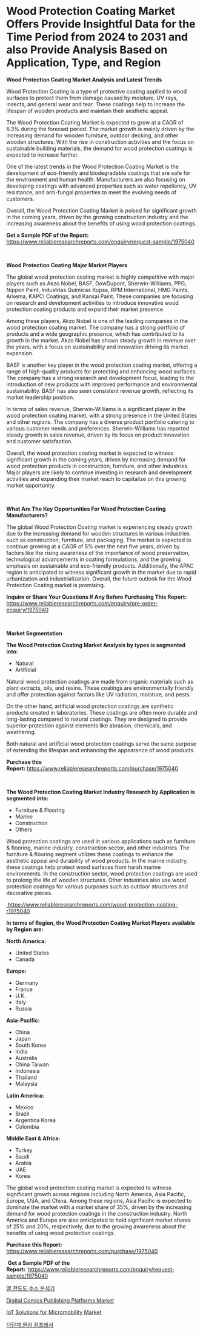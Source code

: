 <p><h1>Wood Protection Coating Market Offers Provide Insightful Data for the Time Period from 2024 to 2031 and also Provide Analysis Based on Application, Type, and Region</h1></p><p><strong>Wood Protection Coating Market Analysis and Latest Trends</strong></p>
<p><p>Wood Protection Coating is a type of protective coating applied to wood surfaces to protect them from damage caused by moisture, UV rays, insects, and general wear and tear. These coatings help to increase the lifespan of wooden products and maintain their aesthetic appeal.</p><p>The Wood Protection Coating Market is expected to grow at a CAGR of 6.3% during the forecast period. The market growth is mainly driven by the increasing demand for wooden furniture, outdoor decking, and other wooden structures. With the rise in construction activities and the focus on sustainable building materials, the demand for wood protection coatings is expected to increase further.</p><p>One of the latest trends in the Wood Protection Coating Market is the development of eco-friendly and biodegradable coatings that are safe for the environment and human health. Manufacturers are also focusing on developing coatings with advanced properties such as water repellency, UV resistance, and anti-fungal properties to meet the evolving needs of customers.</p><p>Overall, the Wood Protection Coating Market is poised for significant growth in the coming years, driven by the growing construction industry and the increasing awareness about the benefits of using wood protection coatings.</p></p>
<p><strong>Get a Sample PDF of the Report:&nbsp;</strong> <a href="https://www.reliableresearchreports.com/enquiry/request-sample/1975040">https://www.reliableresearchreports.com/enquiry/request-sample/1975040</a></p>
<p>&nbsp;</p>
<p><strong>Wood Protection Coating Major Market Players</strong></p>
<p><p>The global wood protection coating market is highly competitive with major players such as Akzo Nobel, BASF, DowDupont, Sherwin-Williams, PPG, Nippon Paint, Industrias Quimicas Kupsa, RPM International, HMG Paints, Arkema, KAPCI Coatings, and Kansai Paint. These companies are focusing on research and development activities to introduce innovative wood protection coating products and expand their market presence.</p><p>Among these players, Akzo Nobel is one of the leading companies in the wood protection coating market. The company has a strong portfolio of products and a wide geographic presence, which has contributed to its growth in the market. Akzo Nobel has shown steady growth in revenue over the years, with a focus on sustainability and innovation driving its market expansion.</p><p>BASF is another key player in the wood protection coating market, offering a range of high-quality products for protecting and enhancing wood surfaces. The company has a strong research and development focus, leading to the introduction of new products with improved performance and environmental sustainability. BASF has also seen consistent revenue growth, reflecting its market leadership position.</p><p>In terms of sales revenue, Sherwin-Williams is a significant player in the wood protection coating market, with a strong presence in the United States and other regions. The company has a diverse product portfolio catering to various customer needs and preferences. Sherwin-Williams has reported steady growth in sales revenue, driven by its focus on product innovation and customer satisfaction.</p><p>Overall, the wood protection coating market is expected to witness significant growth in the coming years, driven by increasing demand for wood protection products in construction, furniture, and other industries. Major players are likely to continue investing in research and development activities and expanding their market reach to capitalize on this growing market opportunity.</p></p>
<p>&nbsp;</p>
<p><strong>What Are The Key Opportunities For Wood Protection Coating Manufacturers?</strong></p>
<p><p>The global Wood Protection Coating market is experiencing steady growth due to the increasing demand for wooden structures in various industries such as construction, furniture, and packaging. The market is expected to continue growing at a CAGR of 5% over the next five years, driven by factors like the rising awareness of the importance of wood preservation, technological advancements in coating formulations, and the growing emphasis on sustainable and eco-friendly products. Additionally, the APAC region is anticipated to witness significant growth in the market due to rapid urbanization and industrialization. Overall, the future outlook for the Wood Protection Coating market is promising.</p></p>
<p><strong>Inquire or Share Your Questions If Any Before Purchasing This Report:</strong> <a href="https://www.reliableresearchreports.com/enquiry/pre-order-enquiry/1975040">https://www.reliableresearchreports.com/enquiry/pre-order-enquiry/1975040</a></p>
<p>&nbsp;</p>
<p><strong>Market Segmentation</strong></p>
<p><strong>The Wood Protection Coating Market Analysis by types is segmented into:</strong></p>
<p><ul><li>Natural</li><li>Artificial</li></ul></p>
<p><p>Natural wood protection coatings are made from organic materials such as plant extracts, oils, and resins. These coatings are environmentally friendly and offer protection against factors like UV radiation, moisture, and pests. </p><p>On the other hand, artificial wood protection coatings are synthetic products created in laboratories. These coatings are often more durable and long-lasting compared to natural coatings. They are designed to provide superior protection against elements like abrasion, chemicals, and weathering.</p><p>Both natural and artificial wood protection coatings serve the same purpose of extending the lifespan and enhancing the appearance of wood products.</p></p>
<p><strong>Purchase this Report:&nbsp;</strong><a href="https://www.reliableresearchreports.com/purchase/1975040">https://www.reliableresearchreports.com/purchase/1975040</a></p>
<p>&nbsp;</p>
<p><strong>The Wood Protection Coating Market Industry Research by Application is segmented into:</strong></p>
<p><ul><li>Furniture & Flooring</li><li>Marine</li><li>Construction</li><li>Others</li></ul></p>
<p><p>Wood protection coatings are used in various applications such as furniture & flooring, marine industry, construction sector, and other industries. The furniture & flooring segment utilizes these coatings to enhance the aesthetic appeal and durability of wood products. In the marine industry, these coatings help protect wood surfaces from harsh marine environments. In the construction sector, wood protection coatings are used to prolong the life of wooden structures. Other industries also use wood protection coatings for various purposes such as outdoor structures and decorative pieces.</p></p>
<p><a href="https://www.reliableresearchreports.com/wood-protection-coating-r1975040">&nbsp;https://www.reliableresearchreports.com/wood-protection-coating-r1975040</a></p>
<p><strong>In terms of Region, the Wood Protection Coating Market Players available by Region are:</strong></p>
<p>
    <p> <strong> North America: </strong>
        <ul>
            <li>United States</li>
            <li>Canada</li>
        </ul>
        </p> 
    <p> <strong> Europe: </strong>
        <ul>
            <li>Germany</li>
            <li>France</li>
            <li>U.K.</li>
            <li>Italy</li>
            <li>Russia</li>
        </ul>
        </p> 
    <p> <strong> Asia-Pacific: </strong>
        <ul>
            <li>China</li>
            <li>Japan</li>
            <li>South Korea</li>
            <li>India</li>
            <li>Australia</li>
            <li>China Taiwan</li>
            <li>Indonesia</li>
            <li>Thailand</li>
            <li>Malaysia</li>
        </ul>
        </p> 
    <p> <strong> Latin America: </strong>
        <ul>
            <li>Mexico</li>
            <li>Brazil</li>
            <li>Argentina Korea</li>
            <li>Colombia</li>
        </ul>
        </p> 
    <p> <strong> Middle East & Africa: </strong>
        <ul>
            <li>Turkey</li>
            <li>Saudi</li>
            <li>Arabia</li>
            <li>UAE</li>
            <li>Korea</li>
        </ul>
    </p>
    </p>
<p><p>The global wood protection coating market is expected to witness significant growth across regions including North America, Asia Pacific, Europe, USA, and China. Among these regions, Asia Pacific is expected to dominate the market with a market share of 35%, driven by the increasing demand for wood protection coatings in the construction industry. North America and Europe are also anticipated to hold significant market shares of 25% and 20%, respectively, due to the growing awareness about the benefits of using wood protection coatings.</p></p>
<p><strong>Purchase this Report: </strong><a href="https://www.reliableresearchreports.com/purchase/1975040">https://www.reliableresearchreports.com/purchase/1975040</a></p>
<p>&nbsp;<strong>Get a Sample PDF of the Report:&nbsp;&nbsp;</strong><a href="https://www.reliableresearchreports.com/enquiry/request-sample/1975040">https://www.reliableresearchreports.com/enquiry/request-sample/1975040</a></p>
<p><strong></strong></p>
<p><p><a href="https://medium.com/@wayae613/%EC%97%B4-%EC%A0%84%EB%8F%84%EB%8F%84-%EC%88%98%EC%86%8C-%EB%B6%84%EC%84%9D%EA%B8%B0-%EC%8B%9C%EC%9E%A5%EC%9D%80-%EC%8B%9C%EC%9E%A5-%EC%A0%90%EC%9C%A0%EC%9C%A8-%ED%81%AC%EA%B8%B0-%EB%B0%8F-2031%EB%85%84%EA%B9%8C%EC%A7%80-%EC%98%88%EC%83%81%EB%90%9C-%EC%98%88%EC%B8%A1%EC%97%90-%EC%A4%91%EC%A0%90%EC%9D%84-%EB%91%90%EA%B3%A0-%EC%9E%88%EC%8A%B5%EB%8B%88%EB%8B%A4-802117baccd2">열 전도도 수소 분석기</a></p><p><a href="https://github.com/arionmp/Market-Research-Report-List-4/blob/main/digital-comics-publishing-platforms-market.md">Digital Comics Publishing Platforms Market</a></p><p><a href="https://github.com/SheilaBruen2023/Market-Research-Report-List-2/blob/main/iot-solutions-for-micromobility-market.md">IoT Solutions for Micromobility Market</a></p><p><a href="https://medium.com/@wayae613/%EB%8B%A4%EB%8B%A8-%EC%9B%90%EC%8B%AC-%EC%95%95%EC%B6%95%EA%B8%B0-%EC%8B%9C%EC%9E%A5-%EA%B7%9C%EB%AA%A8-%EB%B0%8F-%EC%8B%9C%EC%9E%A5-%EB%8F%99%ED%96%A5-%EC%99%84%EC%A0%84%ED%95%9C-%EC%82%B0%EC%97%85-%EA%B0%9C%EC%9A%94-2024%EB%85%84%EB%B6%80%ED%84%B0-2031%EB%85%84-03544cf26d4e">다단계 원심 컴프레서</a></p></p>